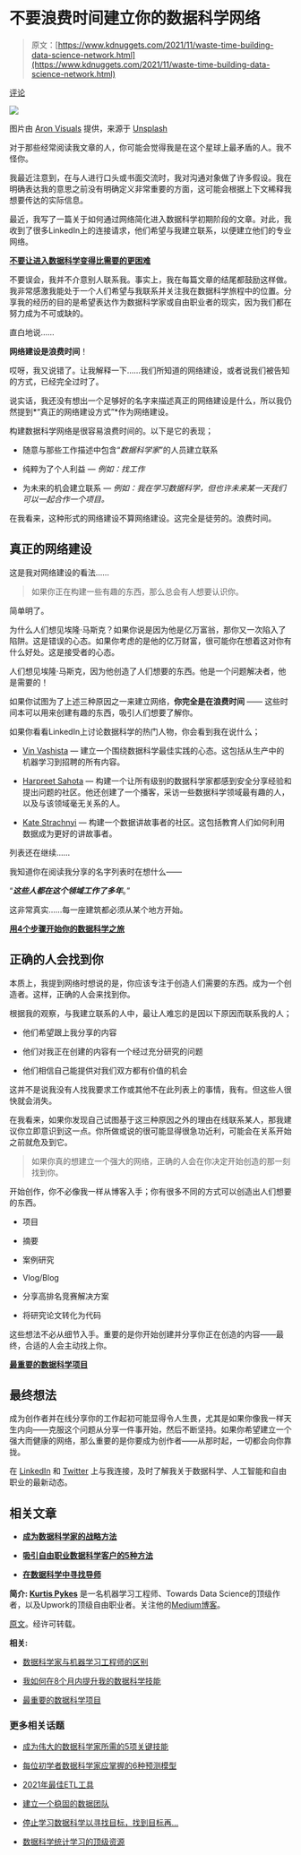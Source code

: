 # 不要浪费时间建立你的数据科学网络

> 原文：[https://www.kdnuggets.com/2021/11/waste-time-building-data-science-network.html](https://www.kdnuggets.com/2021/11/waste-time-building-data-science-network.html)

[评论](#comments)

![](../Images/07148e0a28352daa5caae4c8bc1cdfd8.png)

图片由 [Aron Visuals](https://unsplash.com/@aronvisuals?utm_source=medium&utm_medium=referral) 提供，来源于 [Unsplash](https://unsplash.com/?utm_source=medium&utm_medium=referral)

对于那些经常阅读我文章的人，你可能会觉得我是在这个星球上最矛盾的人。我不怪你。

我最近注意到，在与人进行口头或书面交流时，我对沟通对象做了许多假设。我在明确表达我的意思之前没有明确定义非常重要的方面，这可能会根据上下文稀释我想要传达的实际信息。

最近，我写了一篇关于如何通过网络简化进入数据科学初期阶段的文章。对此，我收到了很多LinkedIn上的连接请求，他们希望与我建立联系，以便建立他们的专业网络。

[**不要让进入数据科学变得比需要的更困难**](https://towardsdatascience.com/dont-make-breaking-into-data-science-harder-than-it-needs-to-be-96835553260)

不要误会，我并不介意别人联系我。事实上，我在每篇文章的结尾都鼓励这样做。我非常感激我能处于一个人们希望与我联系并关注我在数据科学旅程中的位置。分享我的经历的目的是希望表达作为数据科学家或自由职业者的现实，因为我们都在努力成为不可或缺的。

直白地说……

**网络建设是浪费时间**！

哎呀，我又说错了。让我解释一下……我们所知道的网络建设，或者说我们被告知的方式，已经完全过时了。

说实话，我还没有想出一个足够好的名字来描述真正的网络建设是什么，所以我仍然提到*“真正的网络建设方式”*作为网络建设。

构建数据科学网络是很容易浪费时间的。以下是它的表现；

+   随意与那些工作描述中包含“*数据科学家*”的人员建立联系

+   纯粹为了个人利益 — *例如：找工作*

+   为未来的机会建立联系 — *例如：我在学习数据科学，但也许未来某一天我们可以一起合作一个项目。*

在我看来，这种形式的网络建设不算网络建设。这完全是徒劳的。浪费时间。

## 真正的网络建设

这是我对网络建设的看法……

> 如果你正在构建一些有趣的东西，那么总会有人想要认识你。

简单明了。

为什么人们想见埃隆·马斯克？如果你说是因为他是亿万富翁，那你又一次陷入了陷阱。这是错误的心态。如果你考虑的是他的亿万财富，很可能你在想着这对你有什么好处。这是接受者的心态。

人们想见埃隆·马斯克，因为他创造了人们想要的东西。他是一个问题解决者，他是需要的！

如果你试图为了上述三种原因之一来建立网络，**你完全是在浪费时间** —— 这些时间本可以用来创建有趣的东西，吸引人们想要了解你。

如果你看看LinkedIn上讨论数据科学的热门人物，你会看到我在说什么；

+   [Vin Vashista](https://www.linkedin.com/in/vineetvashishta/) — 建立一个围绕数据科学最佳实践的心态。这包括从生产中的机器学习到招聘的所有内容。

+   [Harpreet Sahota](https://www.linkedin.com/in/harpreetsahota204/) — 构建一个让所有级别的数据科学家都感到安全分享经验和提出问题的社区。他还创建了一个播客，采访一些数据科学领域最有趣的人，以及与该领域毫无关系的人。

+   [Kate Strachnyi](https://www.linkedin.com/in/kate-strachnyi-data/) — 构建一个数据讲故事者的社区。这包括教育人们如何利用数据成为更好的讲故事者。

列表还在继续……

我知道你在阅读我分享的名字列表时在想什么——

“***这些人都在这个领域工作了多年***。”

这非常真实……每一座建筑都必须从某个地方开始。

[**用4个步骤开始你的数据科学之旅**](https://towardsdatascience.com/start-your-data-science-journey-in-4-steps-f5b5a6e7e80b)

## 正确的人会找到你

本质上，我提到网络时想说的是，你应该专注于创造人们需要的东西。成为一个创造者。这样，正确的人会来找到你。

根据我的观察，与我建立联系的人中，最让人难忘的是因以下原因而联系我的人；

+   他们希望跟上我分享的内容

+   他们对我正在创建的内容有一个经过充分研究的问题

+   他们相信自己能提供对我们双方都有价值的机会

这并不是说我没有人找我要求工作或其他不在此列表上的事情，我有。但这些人很快就会消失。

在我看来，如果你发现自己试图基于这三种原因之外的理由在线联系某人，那我建议你立即意识到这一点。你所做或说的很可能显得很急功近利，可能会在关系开始之前就危及到它。

> 如果你真的想建立一个强大的网络，正确的人会在你决定开始创造的那一刻找到你。

开始创作，你不必像我一样从博客入手；你有很多不同的方式可以创造出人们想要的东西。

+   项目

+   摘要

+   案例研究

+   Vlog/Blog

+   分享高排名竞赛解决方案

+   将研究论文转化为代码

这些想法不必从细节入手。重要的是你开始创建并分享你正在创造的内容——最终，合适的人会主动找上你。

[**最重要的数据科学项目**](https://towardsdatascience.com/the-most-important-data-science-project-458d016ef8a6)

## 最终想法

成为创作者并在线分享你的工作起初可能显得令人生畏，尤其是如果你像我一样天生内向——克服这个问题从分享一件事开始，然后不断坚持。如果你希望建立一个强大而健康的网络，那么重要的是你要成为创作者——从那时起，一切都会向你靠拢。

在 [LinkedIn](https://www.linkedin.com/in/kurtispykes/) 和 [Twitter](https://twitter.com/KurtisPykes) 上与我连接，及时了解我关于数据科学、人工智能和自由职业的最新动态。

## 相关文章

+   [**成为数据科学家的战略方法**](https://medium.com/analytics-vidhya/a-strategic-approach-to-becoming-a-data-scientist-2e0f1bf65ebf)

+   [**吸引自由职业数据科学客户的5种方法**](https://medium.datadriveninvestor.com/5-ways-to-attract-freelance-data-science-clients-to-you-b79fdb76eab)

+   [**在数据科学中寻找导师**](https://towardsdatascience.com/finding-a-mentor-in-data-science-9863de5b3620)

**简介: [Kurtis Pykes](https://www.linkedin.com/in/kurtispykes/)** 是一名机器学习工程师、Towards Data Science的顶级作者，以及Upwork的顶级自由职业者。关注他的[Medium博客](https://link.medium.com/2tFtAhN7d7)。

[原文](https://towardsdatascience.com/dont-waste-time-building-your-data-science-network-2c336690dee4)。经许可转载。

**相关:**

+   [数据科学家与机器学习工程师的区别](/2021/08/difference-between-data-scientists-ml-engineers.html)

+   [我如何在8个月内提升我的数据科学技能](/2020/10/level-up-data-science-skills-8-months.html)

+   [最重要的数据科学项目](/2020/09/most-important-data-science-project.html)

### 更多相关话题

+   [成为伟大的数据科学家所需的5项关键技能](https://www.kdnuggets.com/2021/12/5-key-skills-needed-become-great-data-scientist.html)

+   [每位初学者数据科学家应掌握的6种预测模型](https://www.kdnuggets.com/2021/12/6-predictive-models-every-beginner-data-scientist-master.html)

+   [2021年最佳ETL工具](https://www.kdnuggets.com/2021/12/mozart-best-etl-tools-2021.html)

+   [建立一个稳固的数据团队](https://www.kdnuggets.com/2021/12/build-solid-data-team.html)

+   [停止学习数据科学以寻找目标，找到目标再…](https://www.kdnuggets.com/2021/12/stop-learning-data-science-find-purpose.html)

+   [数据科学统计学习的顶级资源](https://www.kdnuggets.com/2021/12/springboard-top-resources-learn-data-science-statistics.html)
